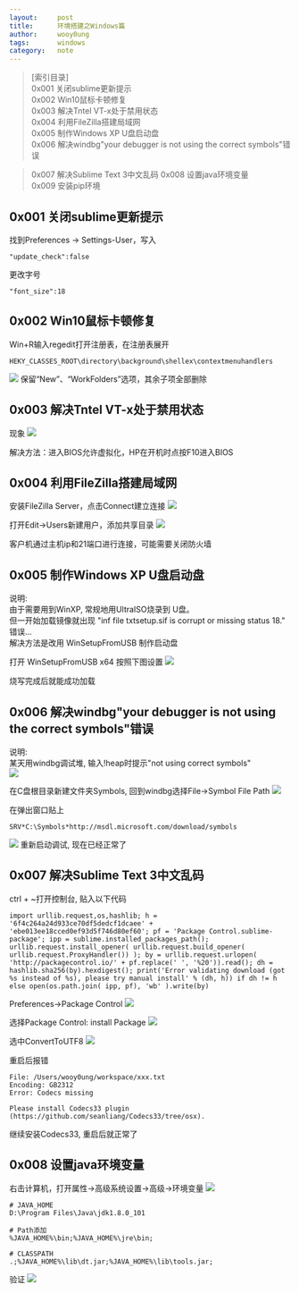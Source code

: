 ```yaml
---
layout:		post
title:		环境搭建之Windows篇
author:		wooy0ung
tags:		windows
category:  	note
---
```



>[索引目录]  
>0x001 关闭sublime更新提示  
>0x002 Win10鼠标卡顿修复  
>0x003 解决Tntel VT-x处于禁用状态  
>0x004 利用FileZilla搭建局域网  
>0x005 制作Windows XP U盘启动盘  
>0x006 解决windbg"your debugger is not using the correct symbols"错误  
<!-- more -->
>0x007 解决Sublime Text 3中文乱码
>0x008 设置java环境变量  
>0x009 安装pip环境  


## 0x001 关闭sublime更新提示

找到Preferences -> Settings-User，写入
```
"update_check":false
```

更改字号
```
"font_size":18
```


## 0x002 Win10鼠标卡顿修复

Win+R输入regedit打开注册表，在注册表展开
```
HEKY_CLASSES_ROOT\directory\background\shellex\contextmenuhandlers
```

![](/assets/img/note/2018-02-21-windows-environment/0x002-001.png)
保留“New”、“WorkFolders”选项，其余子项全部删除


## 0x003 解决Tntel VT-x处于禁用状态

现象
![](/assets/img/note/2018-02-21-windows-environment/0x003-001.png)

解决方法：进入BIOS允许虚拟化，HP在开机时点按F10进入BIOS


## 0x004 利用FileZilla搭建局域网

安装FileZilla Server，点击Connect建立连接
![](/assets/img/note/2018-02-21-windows-environment/0x004-001.png)

打开Edit->Users新建用户，添加共享目录
![](/assets/img/note/2018-02-21-windows-environment/0x004-002.png)

客户机通过主机ip和21端口进行连接，可能需要关闭防火墙


## 0x005 制作Windows XP U盘启动盘

说明:  
由于需要用到WinXP, 常规地用UltraISO烧录到 U盘。  
但一开始加载镜像就出现 "inf file txtsetup.sif is corrupt or missing status 18." 错误...  
解决方法是改用 WinSetupFromUSB 制作启动盘  

打开 WinSetupFromUSB x64 按照下图设置
![](/assets/img/note/2018-02-21-windows-environment/0x005-001.png)

烧写完成后就能成功加载


## 0x006 解决windbg"your debugger is not using the correct symbols"错误

说明:  
某天用windbg调试堆, 输入!heap时提示"not using correct symbols"  
![](/assets/img/note/2018-02-21-windows-environment/0x006-001.png)

在C盘根目录新建文件夹Symbols, 回到windbg选择File->Symbol File Path
![](/assets/img/note/2018-02-21-windows-environment/0x006-002.png)

在弹出窗口贴上
```
SRV*C:\Symbols*http://msdl.microsoft.com/download/symbols
```

![](/assets/img/note/2018-02-21-windows-environment/0x006-003.png)
重新启动调试, 现在已经正常了


## 0x007 解决Sublime Text 3中文乱码

ctrl + ~打开控制台, 贴入以下代码
```
import urllib.request,os,hashlib; h = '6f4c264a24d933ce70df5dedcf1dcaee' + 'ebe013ee18cced0ef93d5f746d80ef60'; pf = 'Package Control.sublime-package'; ipp = sublime.installed_packages_path(); urllib.request.install_opener( urllib.request.build_opener( urllib.request.ProxyHandler()) ); by = urllib.request.urlopen( 'http://packagecontrol.io/' + pf.replace(' ', '%20')).read(); dh = hashlib.sha256(by).hexdigest(); print('Error validating download (got %s instead of %s), please try manual install' % (dh, h)) if dh != h else open(os.path.join( ipp, pf), 'wb' ).write(by)
```

Preferences->Package Control
![](/assets/img/note/2018-02-21-windows-environment/0x007-001.png)

选择Package Control: install Package
![](/assets/img/note/2018-02-21-windows-environment/0x007-002.png)

选中ConvertToUTF8
![](/assets/img/note/2018-02-21-windows-environment/0x007-003.png)

重启后报错
```
File: /Users/wooy0ung/workspace/xxx.txt
Encoding: GB2312
Error: Codecs missing

Please install Codecs33 plugin (https://github.com/seanliang/Codecs33/tree/osx).
```

继续安装Codecs33, 重启后就正常了


## 0x008 设置java环境变量

右击计算机，打开属性->高级系统设置->高级->环境变量
![](/assets/img/note/2018-02-21-windows-environment/0x008-001.png)


```
# JAVA_HOME
D:\Program Files\Java\jdk1.8.0_101

# Path添加
%JAVA_HOME%\bin;%JAVA_HOME%\jre\bin;

# CLASSPATH
.;%JAVA_HOME%\lib\dt.jar;%JAVA_HOME%\lib\tools.jar;
```

验证
![](/assets/img/note/2018-02-21-windows-environment/0x008-002.png)